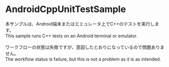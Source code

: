 # AndroidCppUnitTestSample



本サンプルは、Android端末またはエミュレータ上でC++のテストを実行します。<br>
This sample runs C++ tests on an Android terminal or emulator.
<br>
<br>
ワークフローの状態は失敗ですが、意図したとおりになっているので問題ありません。<br>
The workflow status is failure, but this is not a problem as it is as intended.

